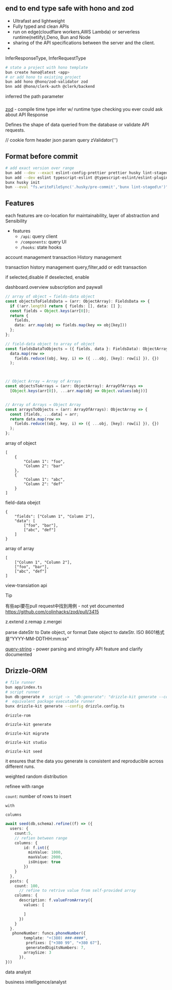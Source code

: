 




##  end to end type safe with hono and zod
- Ultrafast and lightweight
- Fully typed and clean APIs
- run on edge(cloudflare workers,AWS Lambda) or serverless runtime(netlify),Deno, Bun and Node
-  sharing of the API specifications between the server and the client.
-

InferResponseType, InferRequestType
```bash
# state a project with hono template
bun create hono@latest <app>
# or add hono to existing project
bun add hono @hono/zod-validator zod
bnn add @hono/clerk-auth @clerk/backend
```

inferred
the path parameter

###
[zod](https://zod.dev/) -
compile time type infer w/ runtime type checking you ever could ask about API Response

Defines the shape of data queried from the database
or validate API requests.


  // cookie form  header json param query
    zValidator('')



## Format before commit
```bash
# add exact version over range
bun add --dev --exact eslint-config-prettier prettier husky lint-staged
bun add --dev eslint typescript-eslint @typescript-eslint/eslint-plugin @typescript-eslint/parser
bunx husky init
bun --eval "fs.writeFileSync('.husky/pre-commit','bunx lint-staged\n')"
```



## Features


each features are co-location for maintainability, layer of abstraction and Sensibility

- features
  - `/api`: query client
  - `/components`: query UI
  - `/hooks`: state hooks

account management
transaction History management

transaction history management
query,filter,add or edit transaction



if selected,disable
if deselected, enable

dashboard.overview
subscription and paywall



```ts
// array of object → fields-data object
const objectsToFieldsData = (arr: ObjectArray): FieldsData => {
  if (!arr.length) return { fields: [], data: [] };
  const fields = Object.keys(arr[0]);
  return {
    fields,
    data: arr.map(obj => fields.map(key => obj[key]))
  };
};

// field-data object to array of object
const fieldsDataToObjects = ({ fields, data }: FieldsData): ObjectArray =>
  data.map(row =>
    fields.reduce((obj, key, i) => ({ ...obj, [key]: row[i] }), {})
  );



// Object Array → Array of Arrays
const objectsToArrays = (arr: ObjectArray): ArrayOfArrays =>
  [Object.keys(arr[0]), ...arr.map(obj => Object.values(obj))]


// Array of Arrays → Object Array
const arraysToObjects = (arr: ArrayOfArrays): ObjectArray => {
  const [fields, ...data] = arr;
  return data.map(row =>
    fields.reduce((obj, key, i) => ({ ...obj, [key]: row[i] }), {})
  );
};

```



array of object
```
[
	{
		"Column 1": "foo",
		"Column 2": "bar"
	},
	{
		"Column 1": "abc",
		"Column 2": "def"
	}
]
```

field-data obejct
```
{
	"fields": ["Column 1", "Column 2"],
	"data": [
		["foo", "bar"],
		["abc", "def"]
	]
}
```

array of array
```
[
	["Column 1", "Column 2"],
	["foo", "bar"],
	["abc", "def"]
]

```


view-transiation api



> [!TIP]
> 有些api要在pull request中找到用例 - not yet documented
https://github.com/colinhacks/zod/pull/3415


z.extend
z.remap
z.mergei


parse dateStr to Date object,
or format Date object to dateStr.
ISO 8601格式是“YYYY-MM-DDTHH:mm:ss”



[query-string](https://www.npmjs.com/package/query-string) - power parsing  and stringify API feature  and clarify documented



## Drizzle-ORM


```bash
# file runner
bun app/index.ts
# script runner
bun db:generate #  script ->  "db:generate": "drizzle-kit generate --config drizzle.config.ts",
#  equivalent package executable runner
bunx drizzle-kit generate --config drizzle.config.ts
```


`drizzle-rom`

`drizzle-kit generate`

`drizzle-kit migrate`

`drizzle-kit studio`



`drizzle-kit seed`

it ensures that the data you generate is consistent and reproducible across different runs.

weighted random distribution


refinee with range

`count`: number of rows to insert

`with`

`columns`
```ts
await seed(db,schema).refine((f) => ({
  users: {
    count:5,
    // refien between range
    columns: {
        id: f.int({
          minValue: 1000,
          maxValue: 2000,
          isUnique: true
        })
    }
  },
  posts: {
    count: 100,
      // refine to retrive value from self-provided array
    columns: {
      description: f.valueFromArrary({
        values: [

        ]
      })
    }
  }.
   phoneNumber: funcs.phoneNumber({
        template: "+(380) ###-####",
         prefixes: ["+380 99", "+380 67"],
         generatedDigitsNumbers: 7,
        arraySize: 3
      }),
}))


```


data analyst

business intelligence/analyst


